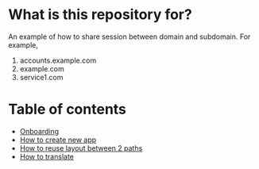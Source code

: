 # What is this repository for?

An example of how to share session between domain and subdomain. For example,

1. accounts.example.com
2. example.com
3. service1.com

# Table of contents

- [Onboarding](./docs/onboarding.md)
- [How to create new app](./docs/how-to-create-new-app.md)
- [How to reuse layout between 2 paths](./docs/how-to-reuse-layout-between-2-paths.md)
- [How to translate](./docs/how-to-translate.md)
